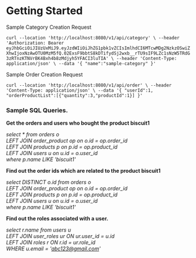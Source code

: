 # Getting Started


Sample Category Creation Request

`curl --location 'http://localhost:8080/v1/api/category' \
--header 'Authorization: Bearer eyJhbGciOiJIUzUxMiJ9.eyJzdWIiOiJhZG1pbk1vZCIsImlhdCI6MTcwMDg2NzkzOSwiZXhwIjoxNzAwOTU0MzM5fQ.02ExsF9bbtS8kDTifydSj2wxb__rTU9sIF9LZc1sNzW5TRdG3zRTnzKTNVrBK4Bxh4b8zMdjyh5YFACI3luTIA' \
--header 'Content-Type: application/json' \
--data '{
"name":"sample-category"
}'`

Sample Order Creation Request

`curl --location 'http://localhost:8080/v1/api/order' \
--header 'Content-Type: application/json' \
--data '{
"userId":1,
"orderProductList":[{"quantity":3,"productId":1}]
}'`

### Sample SQL Queries.

**Get the orders and users who bought the product biscuit1**

_select * from orders o <br/>
LEFT JOIN order_product op on o.id = op.order_id <br/>
LEFT JOIN products p on p.id = op.product_id <br/>
LEFT JOIN users u on u.id = o.user_id <br/>
where p.name LIKE 'biscuit1' <br/>_

**Find out the order ids which are related to the product biscuit1**

_select DISTINCT o.id  from orders o <br/>
LEFT JOIN order_product op on o.id = op.order_id <br/>
LEFT JOIN products p on p.id = op.product_id <br/>
LEFT JOIN users u on u.id = o.user_id <br/>
where p.name LIKE 'biscuit1' <br/>_

**Find out the roles associated with a user.**

_select r.name  from users u <br/>
LEFT JOIN user_roles ur ON ur.user_id = u.id <br/>
LEFT JOIN roles r ON  r.id = ur.role_id <br/>
WHERE u.email = 'abc123@gmail.com' <br/>_
